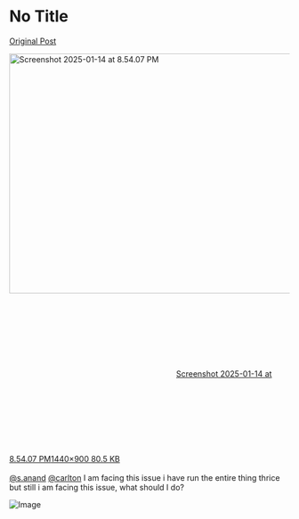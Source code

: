 # No Title

[Original Post](https://discourse.onlinedegree.iitm.ac.in/t/161120/26)

<p><div class="lightbox-wrapper"><a class="lightbox" href="https://europe1.discourse-cdn.com/flex013/uploads/iitm/original/3X/5/0/50eaf8aa1d63bc330436cdc443dc94efa98a7d34.png" data-download-href="/uploads/short-url/bxPCwKmsNcZuGNCCQMt6RbtYP6A.png?dl=1" title="Screenshot 2025-01-14 at 8.54.07 PM" rel="noopener nofollow ugc"><img src="https://europe1.discourse-cdn.com/flex013/uploads/iitm/optimized/3X/5/0/50eaf8aa1d63bc330436cdc443dc94efa98a7d34_2_690x431.png" alt="Screenshot 2025-01-14 at 8.54.07 PM" data-base62-sha1="bxPCwKmsNcZuGNCCQMt6RbtYP6A" width="690" height="431" srcset="https://europe1.discourse-cdn.com/flex013/uploads/iitm/optimized/3X/5/0/50eaf8aa1d63bc330436cdc443dc94efa98a7d34_2_690x431.png, https://europe1.discourse-cdn.com/flex013/uploads/iitm/optimized/3X/5/0/50eaf8aa1d63bc330436cdc443dc94efa98a7d34_2_1035x646.png 1.5x, https://europe1.discourse-cdn.com/flex013/uploads/iitm/optimized/3X/5/0/50eaf8aa1d63bc330436cdc443dc94efa98a7d34_2_1380x862.png 2x" data-dominant-color="DFDCDE"><div class="meta"><svg class="fa d-icon d-icon-far-image svg-icon" aria-hidden="true"><use href="#far-image"></use></svg><span class="filename">Screenshot 2025-01-14 at 8.54.07 PM</span><span class="informations">1440×900 80.5 KB</span><svg class="fa d-icon d-icon-discourse-expand svg-icon" aria-hidden="true"><use href="#discourse-expand"></use></svg></div></a></div><br>
<a class="mention" href="/u/s.anand">@s.anand</a> <a class="mention" href="/u/carlton">@carlton</a> I am facing this issue i have run the entire thing thrice but still i am facing this issue, what should I do?</p>

![Image](https://europe1.discourse-cdn.com/flex013/uploads/iitm/optimized/3X/5/0/50eaf8aa1d63bc330436cdc443dc94efa98a7d34_2_690x431.png)